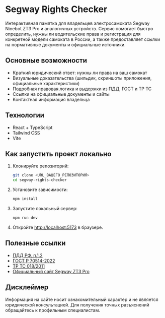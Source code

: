 # Segway Rights Checker

Интерактивная памятка для владельцев электросамоката Segway Ninebot ZT3 Pro и аналогичных устройств. Сервис помогает быстро определить, нужны ли водительские права и регистрация для конкретной модели самоката в России, а также предоставляет ссылки на нормативные документы и официальные источники.

## Основные возможности

- Краткий юридический ответ: нужны ли права на ваш самокат
- Визуальные доказательства (шильдик, скриншоты приложения, официальные характеристики)
- Подробная правовая логика и выдержки из ПДД, ГОСТ и ТР ТС
- Ссылки на официальные документы и сайты
- Контактная информация владельца

## Технологии

- React + TypeScript
- Tailwind CSS
- Vite

## Как запустить проект локально

1. Клонируйте репозиторий:
   ```sh
   git clone <URL_ВАШЕГО_РЕПОЗИТОРИЯ>
   cd segway-rights-checker
   ```
2. Установите зависимости:
   ```sh
   npm install
   ```
3. Запустите локальный сервер:
   ```sh
   npm run dev
   ```
4. Откройте [http://localhost:5173](http://localhost:5173) в браузере.

## Полезные ссылки

- [ПДД РФ, п.1.2](https://www.consultant.ru/document/cons_doc_LAW_2709/5894b193fda5648afe1c1a5e70c028f25cd29099/)
- [ГОСТ Р 70514-2022](https://docs.cntd.ru/document/1200194451)
- [ТР ТС 018/2011](https://www.novotest.ru/upload/medialibrary/a18/TR_TS_018_.pdf)
- [Официальный сайт Segway ZT3 Pro](https://www.segway.com/ekickscooter/products/zt3-pro.html)

## Дисклеймер

Информация на сайте носит ознакомительный характер и не является юридической консультацией. Для получения точных разъяснений обращайтесь к профильным специалистам.
